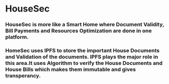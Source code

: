 # HouseSec
### HouseSec is more like a Smart Home where Document Validity, Bill Payments and Resources Optimization are done in one platform.
### HomeSec uses IPFS to store the important House Documents and Validation of the documents. IPFS plays the major role in this area.It uses Algorithm to verify the House Documents and House Bills which makes them immutable and gives transperancy.
